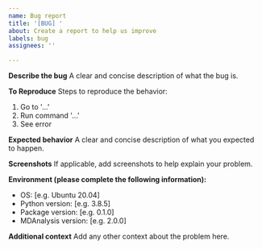 ```yaml
---
name: Bug report
title: '[BUG] '
about: Create a report to help us improve
labels: bug
assignees: ''

---
```


**Describe the bug**
A clear and concise description of what the bug is.

**To Reproduce**
Steps to reproduce the behavior:
1. Go to '...'
2. Run command '...'
3. See error

**Expected behavior**
A clear and concise description of what you expected to happen.

**Screenshots**
If applicable, add screenshots to help explain your problem.

**Environment (please complete the following information):**
 - OS: [e.g. Ubuntu 20.04]
 - Python version: [e.g. 3.8.5]
 - Package version: [e.g. 0.1.0]
 - MDAnalysis version: [e.g. 2.0.0]

**Additional context**
Add any other context about the problem here.
